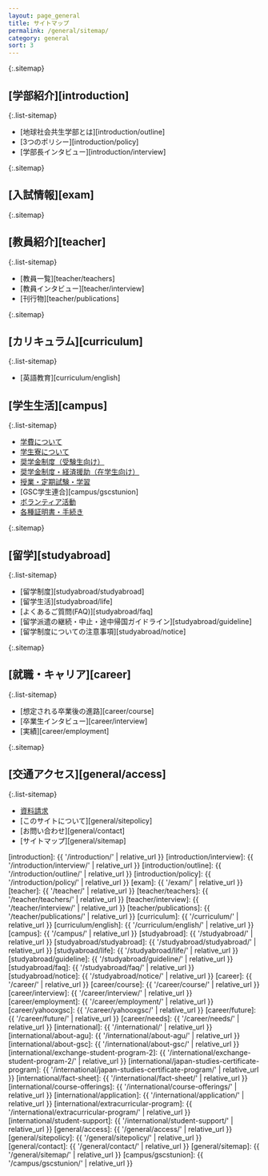 ```yaml
---
layout: page_general
title: サイトマップ
permalink: /general/sitemap/
category: general
sort: 3
---
```


{:.sitemap}
## [学部紹介][introduction]

{:.list-sitemap}
* [地球社会共生学部とは][introduction/outline]
* [3つのポリシー][introduction/policy]
* [学部長インタビュー][introduction/interview]

{:.sitemap}
## [入試情報][exam]

{:.sitemap}
## [教員紹介][teacher]

{:.list-sitemap}
* [教員一覧][teacher/teachers]
* [教員インタビュー][teacher/interview]
* [刊行物][teacher/publications]

{:.sitemap}
## [カリキュラム][curriculum]

{:.list-sitemap}
* [英語教育][curriculum/english]

## [学生生活][campus]

{:.list-sitemap}
* <a href="http://www.aoyama.ac.jp/life/expenses/" target="_blank" class="pop">学費について</a>
* <a href="http://www.aoyama.ac.jp/life/health/dormitory/dormitory_sagamihara/" target="_blank" class="pop">学生寮について</a>
* <a href="http://www.aoyama.ac.jp/life/expenses/scholarship_prospective/" target="_blank" class="pop">奨学金制度（受験生向け）</a>
* <a href="http://www.aoyama.ac.jp/life/expenses/scholarship/" target="_blank" class="pop">奨学金制度・経済援助（在学生向け）</a>
* <a href="http://www.aoyama.ac.jp/life/schooltime/" target="_blank" class="pop">授業・定期試験・学習</a>
* [GSC学生連合][campus/gscstunion]
* <a href="http://www.aoyama.ac.jp/life/volunteer/" target="_blank" class="pop">ボランティア活動</a>
* <a href="https://www.aoyama.ac.jp/procedure/certificate/" target="_blank" class="pop">各種証明書・手続き</a>

{:.sitemap}
## [留学][studyabroad]

{:.list-sitemap}
* [留学制度][studyabroad/studyabroad]
* [留学生活][studyabroad/life]
* [よくあるご質問(FAQ)][studyabroad/faq]
* [留学派遣の継続・中止・途中帰国ガイドライン][studyabroad/guideline]
* [留学制度についての注意事項][studyabroad/notice]
 
 {:.sitemap}
## [就職・キャリア][career]

{:.list-sitemap}
* [想定される卒業後の進路][career/course]
* [卒業生インタビュー][career/interview]
* [実績][career/employment]

{:.sitemap}
## [交通アクセス][general/access]

{:.list-sitemap}
* <a href="http://www.aoyama.ac.jp/outline/reference.html" target="_blank" class="pop">資料請求</a>
* [このサイトについて][general/sitepolicy]
* [お問い合わせ][general/contact]
* [サイトマップ][general/sitemap]


[introduction]: {{ '/introduction/' | relative_url }}
[introduction/interview]: {{ '/introduction/interview/' | relative_url }}
[introduction/outline]: {{ '/introduction/outline/' | relative_url }}
[introduction/policy]: {{ '/introduction/policy/' | relative_url }}
[exam]: {{ '/exam/' | relative_url }}
[teacher]: {{ '/teacher/' | relative_url }}
[teacher/teachers]: {{ '/teacher/teachers/' | relative_url }}
[teacher/interview]: {{ '/teacher/interview/' | relative_url }}
[teacher/publications]: {{ '/teacher/publications/' | relative_url }}
[curriculum]: {{ '/curriculum/' | relative_url }}
[curriculum/english]: {{ '/curriculum/english/' | relative_url }}
[campus]: {{ '/campus/' | relative_url }}
[studyabroad]: {{ '/studyabroad/' | relative_url }}
[studyabroad/studyabroad]: {{ '/studyabroad/studyabroad/' | relative_url }}
[studyabroad/life]: {{ '/studyabroad/life/' | relative_url }}
[studyabroad/guideline]: {{ '/studyabroad/guideline/' | relative_url }}
[studyabroad/faq]: {{ '/studyabroad/faq/' | relative_url }}
[studyabroad/notice]: {{ '/studyabroad/notice/' | relative_url }}
[career]: {{ '/career/' | relative_url }}
[career/course]: {{ '/career/course/' | relative_url }}
[career/interview]: {{ '/career/interview/' | relative_url }}
[career/employment]: {{ '/career/employment/' | relative_url }}
[career/yahooxgsc]: {{ '/career/yahooxgsc/' | relative_url }}
[career/future]: {{ '/career/future/' | relative_url }}
[career/needs]: {{ '/career/needs/' | relative_url }}
[international]: {{ '/international/' | relative_url }}
[international/about-agu]: {{ '/international/about-agu/' | relative_url }}
[international/about-gsc]: {{ '/international/about-gsc/' | relative_url }}
[international/exchange-student-program-2]: {{ '/international/exchange-student-program-2/' | relative_url }}
[international/japan-studies-certificate-program]: {{ '/international/japan-studies-certificate-program/' | relative_url }}
[international/fact-sheet]: {{ '/international/fact-sheet/' | relative_url }}
[international/course-offerings]: {{ '/international/course-offerings/' | relative_url }}
[international/application]: {{ '/international/application/' | relative_url }}
[international/extracurricular-program]: {{ '/international/extracurricular-program/' | relative_url }}
[international/student-support]: {{ '/international/student-support/' | relative_url }}
[general/access]: {{ '/general/access/' | relative_url }}
[general/sitepolicy]: {{ '/general/sitepolicy/' | relative_url }}
[general/contact]: {{ '/general/contact/' | relative_url }}
[general/sitemap]: {{ '/general/sitemap/' | relative_url }}
[campus/gscstunion]: {{ '/campus/gscstunion/' | relative_url }}
